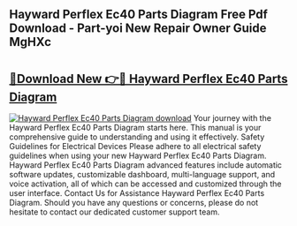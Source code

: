## Hayward Perflex Ec40 Parts Diagram Free Pdf Download - Part-yoi New Repair Owner Guide MgHXc

# <h2><a href="http://dfiyug0.blite.top/?on=Hayward+Perflex+Ec40+Parts+Diagram">🔗Download New 👉🔴 Hayward Perflex Ec40 Parts Diagram</a></h2>

[![Hayward Perflex Ec40 Parts Diagram download](https://i.imgur.com/lujVjoI.png)](http://dfiyug0.blite.top/?on=Hayward+Perflex+Ec40+Parts+Diagram)
Your journey with the Hayward Perflex Ec40 Parts Diagram starts here. This manual is your comprehensive guide to understanding and using it effectively. Safety Guidelines for Electrical Devices Please adhere to all electrical safety guidelines when using your new Hayward Perflex Ec40 Parts Diagram. Hayward Perflex Ec40 Parts Diagram advanced features include automatic software updates, customizable dashboard, multi-language support, and voice activation, all of which can be accessed and customized through the user interface. Contact Us for Assistance Hayward Perflex Ec40 Parts Diagram. Should you have any questions or concerns, please do not hesitate to contact our dedicated customer support team.
